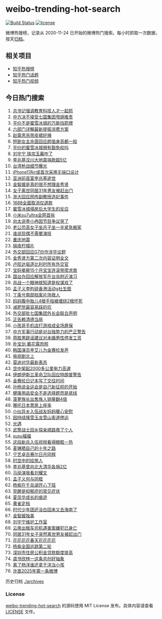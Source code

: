 # weibo-trending-hot-search

[![Build Status](https://github.com/justjavac/weibo-trending-hot-search/workflows/ci/badge.svg?branch=master)](https://github.com/justjavac/weibo-trending-hot-search/actions)
[![license](https://img.shields.io/github/license/justjavac/weibo-trending-hot-search)](https://github.com/justjavac/weibo-trending-hot-search/blob/master/LICENSE)

微博热搜榜，记录从 2020-11-24 日开始的微博热门搜索。每小时抓取一次数据，按天[归档](./archives)。

## 相关项目

- [知乎热搜榜](https://github.com/justjavac/zhihu-trending-top-search)
- [知乎热门话题](https://github.com/justjavac/zhihu-trending-hot-questions)
- [知乎热门视频](https://github.com/justjavac/zhihu-trending-hot-video)

## 今日热门搜索

<!-- BEGIN -->
<!-- 最后更新时间 Tue Mar 18 2025 05:18:32 GMT+0800 (China Standard Time) -->

1. [总书记强调教育科技人才一起抓](https://s.weibo.com//weibo?q=%23%E6%80%BB%E4%B9%A6%E8%AE%B0%E5%BC%BA%E8%B0%83%E6%95%99%E8%82%B2%E7%A7%91%E6%8A%80%E4%BA%BA%E6%89%8D%E4%B8%80%E8%B5%B7%E6%8A%93%23&Refer=new_time)
1. [中方决不接受七国集团甩锅推责](https://s.weibo.com//weibo?q=%23%E4%B8%AD%E6%96%B9%E5%86%B3%E4%B8%8D%E6%8E%A5%E5%8F%97%E4%B8%83%E5%9B%BD%E9%9B%86%E5%9B%A2%E7%94%A9%E9%94%85%E6%8E%A8%E8%B4%A3%23&t=31&band_rank=19&Refer=top)
1. [平价不是蜜雪冰城的万能挡箭牌](https://s.weibo.com//weibo?q=%23%E5%B9%B3%E4%BB%B7%E4%B8%8D%E6%98%AF%E8%9C%9C%E9%9B%AA%E5%86%B0%E5%9F%8E%E7%9A%84%E4%B8%87%E8%83%BD%E6%8C%A1%E7%AE%AD%E7%89%8C%23&t=31&band_rank=2&Refer=top)
1. [六部门详解最新提振消费方案](https://s.weibo.com//weibo?q=%23%E5%85%AD%E9%83%A8%E9%97%A8%E8%AF%A6%E8%A7%A3%E6%9C%80%E6%96%B0%E6%8F%90%E6%8C%AF%E6%B6%88%E8%B4%B9%E6%96%B9%E6%A1%88%23&t=31&band_rank=3&Refer=top)
1. [赵露思吊带皮裙好辣](https://s.weibo.com//weibo?q=%23%E8%B5%B5%E9%9C%B2%E6%80%9D%E5%90%8A%E5%B8%A6%E7%9A%AE%E8%A3%99%E5%A5%BD%E8%BE%A3%23&t=31&band_rank=15&Refer=top)
1. [短剧女主余茵回应颜值身高都一般](https://s.weibo.com//weibo?q=%23%E7%9F%AD%E5%89%A7%E5%A5%B3%E4%B8%BB%E4%BD%99%E8%8C%B5%E5%9B%9E%E5%BA%94%E9%A2%9C%E5%80%BC%E8%BA%AB%E9%AB%98%E9%83%BD%E4%B8%80%E8%88%AC%23&t=31&band_rank=4&Refer=top)
1. [平价的蜜雪冰城拥有豁免权吗](https://s.weibo.com//weibo?q=%23%E5%B9%B3%E4%BB%B7%E7%9A%84%E8%9C%9C%E9%9B%AA%E5%86%B0%E5%9F%8E%E6%8B%A5%E6%9C%89%E8%B1%81%E5%85%8D%E6%9D%83%E5%90%97%23&t=31&band_rank=12&Refer=top)
1. [刘宇宁 珠帘玉幕咋了](https://s.weibo.com//weibo?q=%E5%88%98%E5%AE%87%E5%AE%81%20%E7%8F%A0%E5%B8%98%E7%8E%89%E5%B9%95%E5%92%8B%E4%BA%86&t=31&band_rank=1&Refer=top)
1. [李兆基汶川大地震捐款超5亿](https://s.weibo.com//weibo?q=%23%E6%9D%8E%E5%85%86%E5%9F%BA%E6%B1%B6%E5%B7%9D%E5%A4%A7%E5%9C%B0%E9%9C%87%E6%8D%90%E6%AC%BE%E8%B6%855%E4%BA%BF%23&t=31&band_rank=10&Refer=top)
1. [台湾枪战细节曝光](https://s.weibo.com//weibo?q=%23%E5%8F%B0%E6%B9%BE%E6%9E%AA%E6%88%98%E7%BB%86%E8%8A%82%E6%9B%9D%E5%85%89%23&t=31&band_rank=32&Refer=top)
1. [iPhone17Air或首次采用无端口设计](https://s.weibo.com//weibo?q=%23iPhone17Air%E6%88%96%E9%A6%96%E6%AC%A1%E9%87%87%E7%94%A8%E6%97%A0%E7%AB%AF%E5%8F%A3%E8%AE%BE%E8%AE%A1%23&t=31&band_rank=14&Refer=top)
1. [亚洲前首富李兆基逝世](https://s.weibo.com//weibo?q=%23%E4%BA%9A%E6%B4%B2%E5%89%8D%E9%A6%96%E5%AF%8C%E6%9D%8E%E5%85%86%E5%9F%BA%E9%80%9D%E4%B8%96%23&t=31&band_rank=7&Refer=top)
1. [金智媛是真的很不想理金秀贤](https://s.weibo.com//weibo?q=%23%E9%87%91%E6%99%BA%E5%AA%9B%E6%98%AF%E7%9C%9F%E7%9A%84%E5%BE%88%E4%B8%8D%E6%83%B3%E7%90%86%E9%87%91%E7%A7%80%E8%B4%A4%23&t=31&band_rank=11&Refer=top)
1. [女子离世同居31年男友被赶出门](https://s.weibo.com//weibo?q=%23%E5%A5%B3%E5%AD%90%E7%A6%BB%E4%B8%96%E5%90%8C%E5%B1%8531%E5%B9%B4%E7%94%B7%E5%8F%8B%E8%A2%AB%E8%B5%B6%E5%87%BA%E9%97%A8%23&t=31&band_rank=13&Refer=top)
1. [浙大回应网传副教授选妃事件](https://s.weibo.com//weibo?q=%23%E6%B5%99%E5%A4%A7%E5%9B%9E%E5%BA%94%E7%BD%91%E4%BC%A0%E5%89%AF%E6%95%99%E6%8E%88%E9%80%89%E5%A6%83%E4%BA%8B%E4%BB%B6%23&t=31&band_rank=27&Refer=top)
1. [1688全面取消仅退款](https://s.weibo.com//weibo?q=%231688%E5%85%A8%E9%9D%A2%E5%8F%96%E6%B6%88%E4%BB%85%E9%80%80%E6%AC%BE%23&t=31&band_rank=6&Refer=top)
1. [蜜雪冰城塌房后大学生的反应](https://s.weibo.com//weibo?q=%E8%9C%9C%E9%9B%AA%E5%86%B0%E5%9F%8E%E5%A1%8C%E6%88%BF%E5%90%8E%E5%A4%A7%E5%AD%A6%E7%94%9F%E7%9A%84%E5%8F%8D%E5%BA%94&t=31&band_rank=5&Refer=top)
1. [小米su7ultra全网首拆](https://s.weibo.com//weibo?q=%23%E5%B0%8F%E7%B1%B3su7ultra%E5%85%A8%E7%BD%91%E9%A6%96%E6%8B%86%23&t=31&band_rank=20&Refer=top)
1. [向太说李小冉因节目争议哭了](https://s.weibo.com//weibo?q=%23%E5%90%91%E5%A4%AA%E8%AF%B4%E6%9D%8E%E5%B0%8F%E5%86%89%E5%9B%A0%E8%8A%82%E7%9B%AE%E4%BA%89%E8%AE%AE%E5%93%AD%E4%BA%86%23&t=31&band_rank=19&Refer=top)
1. [老公恐高女子坐月子坐一半紧急搬家](https://s.weibo.com//weibo?q=%23%E8%80%81%E5%85%AC%E6%81%90%E9%AB%98%E5%A5%B3%E5%AD%90%E5%9D%90%E6%9C%88%E5%AD%90%E5%9D%90%E4%B8%80%E5%8D%8A%E7%B4%A7%E6%80%A5%E6%90%AC%E5%AE%B6%23&t=31&band_rank=28&Refer=top)
1. [谁说现偶不需要演技](https://s.weibo.com//weibo?q=%E8%B0%81%E8%AF%B4%E7%8E%B0%E5%81%B6%E4%B8%8D%E9%9C%80%E8%A6%81%E6%BC%94%E6%8A%80&t=31&band_rank=8&Refer=top)
1. [重庆地震](https://s.weibo.com//weibo?q=%E9%87%8D%E5%BA%86%E5%9C%B0%E9%9C%87&t=31&band_rank=20&Refer=top)
1. [隔夜柠檬片](https://s.weibo.com//weibo?q=%E9%9A%94%E5%A4%9C%E6%9F%A0%E6%AA%AC%E7%89%87&t=31&band_rank=15&Refer=top)
1. [外交部回应G7炒作涉华议题](https://s.weibo.com//weibo?q=%23%E5%A4%96%E4%BA%A4%E9%83%A8%E5%9B%9E%E5%BA%94G7%E7%82%92%E4%BD%9C%E6%B6%89%E5%8D%8E%E8%AE%AE%E9%A2%98%23&t=31&band_rank=10&Refer=top)
1. [金秀贤方第二次内容证明全文](https://s.weibo.com//weibo?q=%23%E9%87%91%E7%A7%80%E8%B4%A4%E6%96%B9%E7%AC%AC%E4%BA%8C%E6%AC%A1%E5%86%85%E5%AE%B9%E8%AF%81%E6%98%8E%E5%85%A8%E6%96%87%23&t=31&band_rank=16&Refer=top)
1. [卢旺达驱逐比利时所有外交官](https://s.weibo.com//weibo?q=%23%E5%8D%A2%E6%97%BA%E8%BE%BE%E9%A9%B1%E9%80%90%E6%AF%94%E5%88%A9%E6%97%B6%E6%89%80%E6%9C%89%E5%A4%96%E4%BA%A4%E5%AE%98%23&t=31&band_rank=50&Refer=top)
1. [宝妈晕厥15个月宝宝连滚带爬求救](https://s.weibo.com//weibo?q=%23%E5%AE%9D%E5%A6%88%E6%99%95%E5%8E%A515%E4%B8%AA%E6%9C%88%E5%AE%9D%E5%AE%9D%E8%BF%9E%E6%BB%9A%E5%B8%A6%E7%88%AC%E6%B1%82%E6%95%91%23&t=31&band_rank=39&Refer=top)
1. [国台办回应解放军在台岛附近演习](https://s.weibo.com//weibo?q=%23%E5%9B%BD%E5%8F%B0%E5%8A%9E%E5%9B%9E%E5%BA%94%E8%A7%A3%E6%94%BE%E5%86%9B%E5%9C%A8%E5%8F%B0%E5%B2%9B%E9%99%84%E8%BF%91%E6%BC%94%E4%B9%A0%23&t=31&band_rank=31&Refer=top)
1. [肖战一个眼神就知道是权谋戏了](https://s.weibo.com//weibo?q=%23%E8%82%96%E6%88%98%E4%B8%80%E4%B8%AA%E7%9C%BC%E7%A5%9E%E5%B0%B1%E7%9F%A5%E9%81%93%E6%98%AF%E6%9D%83%E8%B0%8B%E6%88%8F%E4%BA%86%23&t=31&band_rank=36&Refer=top)
1. [孟子义李昀锐香港活动g社生图](https://s.weibo.com//weibo?q=%23%E5%AD%9F%E5%AD%90%E4%B9%89%E6%9D%8E%E6%98%80%E9%94%90%E9%A6%99%E6%B8%AF%E6%B4%BB%E5%8A%A8g%E7%A4%BE%E7%94%9F%E5%9B%BE%23&t=31&band_rank=9&Refer=top)
1. [丁禹兮南部档案片场救人](https://s.weibo.com//weibo?q=%23%E4%B8%81%E7%A6%B9%E5%85%AE%E5%8D%97%E9%83%A8%E6%A1%A3%E6%A1%88%E7%89%87%E5%9C%BA%E6%95%91%E4%BA%BA%23&t=31&band_rank=21&Refer=top)
1. [妈妈腹中胎儿4根手指被缠绕2根坏死](https://s.weibo.com//weibo?q=%23%E5%A6%88%E5%A6%88%E8%85%B9%E4%B8%AD%E8%83%8E%E5%84%BF4%E6%A0%B9%E6%89%8B%E6%8C%87%E8%A2%AB%E7%BC%A0%E7%BB%952%E6%A0%B9%E5%9D%8F%E6%AD%BB%23&t=31&band_rank=22&Refer=top)
1. [减肥党最容易踩的坑](https://s.weibo.com//weibo?q=%23%E5%87%8F%E8%82%A5%E5%85%9A%E6%9C%80%E5%AE%B9%E6%98%93%E8%B8%A9%E7%9A%84%E5%9D%91%23&t=31&band_rank=47&Refer=top)
1. [外交部批七国集团外长会联合声明](https://s.weibo.com//weibo?q=%23%E5%A4%96%E4%BA%A4%E9%83%A8%E6%89%B9%E4%B8%83%E5%9B%BD%E9%9B%86%E5%9B%A2%E5%A4%96%E9%95%BF%E4%BC%9A%E8%81%94%E5%90%88%E5%A3%B0%E6%98%8E%23&t=31&band_rank=17&Refer=top)
1. [正告赖清德当局](https://s.weibo.com//weibo?q=%23%E6%AD%A3%E5%91%8A%E8%B5%96%E6%B8%85%E5%BE%B7%E5%BD%93%E5%B1%80%23&t=31&band_rank=37&Refer=top)
1. [小孩哥手机店打游戏成全场屏保](https://s.weibo.com//weibo?q=%23%E5%B0%8F%E5%AD%A9%E5%93%A5%E6%89%8B%E6%9C%BA%E5%BA%97%E6%89%93%E6%B8%B8%E6%88%8F%E6%88%90%E5%85%A8%E5%9C%BA%E5%B1%8F%E4%BF%9D%23&t=31&band_rank=48&Refer=top)
1. [中方军事行动是对台独势力的严正警告](https://s.weibo.com//weibo?q=%23%E4%B8%AD%E6%96%B9%E5%86%9B%E4%BA%8B%E8%A1%8C%E5%8A%A8%E6%98%AF%E5%AF%B9%E5%8F%B0%E7%8B%AC%E5%8A%BF%E5%8A%9B%E7%9A%84%E4%B8%A5%E6%AD%A3%E8%AD%A6%E5%91%8A%23&t=31&band_rank=45&Refer=top)
1. [蒋胜男辟谣建议对未婚男性停发工资](https://s.weibo.com//weibo?q=%23%E8%92%8B%E8%83%9C%E7%94%B7%E8%BE%9F%E8%B0%A3%E5%BB%BA%E8%AE%AE%E5%AF%B9%E6%9C%AA%E5%A9%9A%E7%94%B7%E6%80%A7%E5%81%9C%E5%8F%91%E5%B7%A5%E8%B5%84%23&t=31&band_rank=35&Refer=top)
1. [朴宝剑 戴花露肉照](https://s.weibo.com//weibo?q=%E6%9C%B4%E5%AE%9D%E5%89%91%20%E6%88%B4%E8%8A%B1%E9%9C%B2%E8%82%89%E7%85%A7&t=31&band_rank=25&Refer=top)
1. [韩国演员李艾儿为金赛纶发声](https://s.weibo.com//weibo?q=%23%E9%9F%A9%E5%9B%BD%E6%BC%94%E5%91%98%E6%9D%8E%E8%89%BE%E5%84%BF%E4%B8%BA%E9%87%91%E8%B5%9B%E7%BA%B6%E5%8F%91%E5%A3%B0%23&t=31&band_rank=41&Refer=top)
1. [电视剧北上](https://s.weibo.com//weibo?q=%E7%94%B5%E8%A7%86%E5%89%A7%E5%8C%97%E4%B8%8A&t=31&band_rank=44&Refer=top)
1. [莫迪对华最新表态](https://s.weibo.com//weibo?q=%23%E8%8E%AB%E8%BF%AA%E5%AF%B9%E5%8D%8E%E6%9C%80%E6%96%B0%E8%A1%A8%E6%80%81%23&t=31&band_rank=40&Refer=top)
1. [空中架起2000多公里电力高速](https://s.weibo.com//weibo?q=%23%E7%A9%BA%E4%B8%AD%E6%9E%B6%E8%B5%B72000%E5%A4%9A%E5%85%AC%E9%87%8C%E7%94%B5%E5%8A%9B%E9%AB%98%E9%80%9F%23&t=31&band_rank=48&Refer=top)
1. [伊朗伊斯兰革命卫队回应特朗普警告](https://s.weibo.com//weibo?q=%23%E4%BC%8A%E6%9C%97%E4%BC%8A%E6%96%AF%E5%85%B0%E9%9D%A9%E5%91%BD%E5%8D%AB%E9%98%9F%E5%9B%9E%E5%BA%94%E7%89%B9%E6%9C%97%E6%99%AE%E8%AD%A6%E5%91%8A%23&t=31&band_rank=14&Refer=top)
1. [金赛纶日记本写了交往时间](https://s.weibo.com//weibo?q=%23%E9%87%91%E8%B5%9B%E7%BA%B6%E6%97%A5%E8%AE%B0%E6%9C%AC%E5%86%99%E4%BA%86%E4%BA%A4%E5%BE%80%E6%97%B6%E9%97%B4%23&t=31&band_rank=34&Refer=top)
1. [孙杨说全运会是自己新征程的开始](https://s.weibo.com//weibo?q=%23%E5%AD%99%E6%9D%A8%E8%AF%B4%E5%85%A8%E8%BF%90%E4%BC%9A%E6%98%AF%E8%87%AA%E5%B7%B1%E6%96%B0%E5%BE%81%E7%A8%8B%E7%9A%84%E5%BC%80%E5%A7%8B%23&t=31&band_rank=10&Refer=top)
1. [健康用品安全不是选择题而是底线](https://s.weibo.com//weibo?q=%23%E5%81%A5%E5%BA%B7%E7%94%A8%E5%93%81%E5%AE%89%E5%85%A8%E4%B8%8D%E6%98%AF%E9%80%89%E6%8B%A9%E9%A2%98%E8%80%8C%E6%98%AF%E5%BA%95%E7%BA%BF%23&t=31&band_rank=46&Refer=top)
1. [菠萝族长出售族人销量翻4倍](https://s.weibo.com//weibo?q=%23%E8%8F%A0%E8%90%9D%E6%97%8F%E9%95%BF%E5%87%BA%E5%94%AE%E6%97%8F%E4%BA%BA%E9%94%80%E9%87%8F%E7%BF%BB4%E5%80%8D%23&t=31&band_rank=47&Refer=top)
1. [哪吒日本票房上座率](https://s.weibo.com//weibo?q=%23%E5%93%AA%E5%90%92%E6%97%A5%E6%9C%AC%E7%A5%A8%E6%88%BF%E4%B8%8A%E5%BA%A7%E7%8E%87%23&t=31&band_rank=30&Refer=top)
1. [小伙异乡入伍战友妈妈暖心安慰](https://s.weibo.com//weibo?q=%23%E5%B0%8F%E4%BC%99%E5%BC%82%E4%B9%A1%E5%85%A5%E4%BC%8D%E6%88%98%E5%8F%8B%E5%A6%88%E5%A6%88%E6%9A%96%E5%BF%83%E5%AE%89%E6%85%B0%23&t=31&band_rank=49&Refer=top)
1. [因持续降雪玉龙雪山索道停运](https://s.weibo.com//weibo?q=%23%E5%9B%A0%E6%8C%81%E7%BB%AD%E9%99%8D%E9%9B%AA%E7%8E%89%E9%BE%99%E9%9B%AA%E5%B1%B1%E7%B4%A2%E9%81%93%E5%81%9C%E8%BF%90%23&t=31&band_rank=23&Refer=top)
1. [光遇](https://s.weibo.com//weibo?q=%E5%85%89%E9%81%87&t=31&band_rank=24&Refer=top)
1. [武警战士回乡探亲顺路救了个人](https://s.weibo.com//weibo?q=%23%E6%AD%A6%E8%AD%A6%E6%88%98%E5%A3%AB%E5%9B%9E%E4%B9%A1%E6%8E%A2%E4%BA%B2%E9%A1%BA%E8%B7%AF%E6%95%91%E4%BA%86%E4%B8%AA%E4%BA%BA%23&t=31&band_rank=49&Refer=top)
1. [susu福福](https://s.weibo.com//weibo?q=%23susu%E7%A6%8F%E7%A6%8F%23&t=31&band_rank=36&Refer=top)
1. [这段新兵入伍视频看得眼眶一热](https://s.weibo.com//weibo?q=%23%E8%BF%99%E6%AE%B5%E6%96%B0%E5%85%B5%E5%85%A5%E4%BC%8D%E8%A7%86%E9%A2%91%E7%9C%8B%E5%BE%97%E7%9C%BC%E7%9C%B6%E4%B8%80%E7%83%AD%23&t=31&band_rank=31&Refer=top)
1. [麦琳晒自己的十年之路](https://s.weibo.com//weibo?q=%23%E9%BA%A6%E7%90%B3%E6%99%92%E8%87%AA%E5%B7%B1%E7%9A%84%E5%8D%81%E5%B9%B4%E4%B9%8B%E8%B7%AF%23&t=31&band_rank=39&Refer=top)
1. [宁艺卓吉赛尔日月同辉](https://s.weibo.com//weibo?q=%23%E5%AE%81%E8%89%BA%E5%8D%93%E5%90%89%E8%B5%9B%E5%B0%94%E6%97%A5%E6%9C%88%E5%90%8C%E8%BE%89%23&t=31&band_rank=31&Refer=top)
1. [时空中的绘旅人](https://s.weibo.com//weibo?q=%23%E6%97%B6%E7%A9%BA%E4%B8%AD%E7%9A%84%E7%BB%98%E6%97%85%E4%BA%BA%23&t=31&band_rank=50&Refer=top)
1. [李兆基曾向北大清华各捐2亿](https://s.weibo.com//weibo?q=%23%E6%9D%8E%E5%85%86%E5%9F%BA%E6%9B%BE%E5%90%91%E5%8C%97%E5%A4%A7%E6%B8%85%E5%8D%8E%E5%90%84%E6%8D%902%E4%BA%BF%23&t=31&band_rank=44&Refer=top)
1. [马丽演我看刘耀文](https://s.weibo.com//weibo?q=%E9%A9%AC%E4%B8%BD%E6%BC%94%E6%88%91%E7%9C%8B%E5%88%98%E8%80%80%E6%96%87&t=31&band_rank=23&Refer=top)
1. [孟子义何与同框](https://s.weibo.com//weibo?q=%23%E5%AD%9F%E5%AD%90%E4%B9%89%E4%BD%95%E4%B8%8E%E5%90%8C%E6%A1%86%23&t=31&band_rank=30&Refer=top)
1. [杨紫在千岛湖开心下班](https://s.weibo.com//weibo?q=%23%E6%9D%A8%E7%B4%AB%E5%9C%A8%E5%8D%83%E5%B2%9B%E6%B9%96%E5%BC%80%E5%BF%83%E4%B8%8B%E7%8F%AD%23&t=31&band_rank=33&Refer=top)
1. [早醒是抑郁症的常见症状](https://s.weibo.com//weibo?q=%23%E6%97%A9%E9%86%92%E6%98%AF%E6%8A%91%E9%83%81%E7%97%87%E7%9A%84%E5%B8%B8%E8%A7%81%E7%97%87%E7%8A%B6%23&t=31&band_rank=43&Refer=top)
1. [夏凤华成长的痕迹](https://s.weibo.com//weibo?q=%E5%A4%8F%E5%87%A4%E5%8D%8E%E6%88%90%E9%95%BF%E7%9A%84%E7%97%95%E8%BF%B9&t=31&band_rank=44&Refer=top)
1. [黄雀定档](https://s.weibo.com//weibo?q=%23%E9%BB%84%E9%9B%80%E5%AE%9A%E6%A1%A3%23&t=31&band_rank=29&Refer=top)
1. [时代少年团还没白回来又去海南了](https://s.weibo.com//weibo?q=%E6%97%B6%E4%BB%A3%E5%B0%91%E5%B9%B4%E5%9B%A2%E8%BF%98%E6%B2%A1%E7%99%BD%E5%9B%9E%E6%9D%A5%E5%8F%88%E5%8E%BB%E6%B5%B7%E5%8D%97%E4%BA%86&t=31&band_rank=42&Refer=top)
1. [金智媛独美](https://s.weibo.com//weibo?q=%E9%87%91%E6%99%BA%E5%AA%9B%E7%8B%AC%E7%BE%8E&t=31&band_rank=44&Refer=top)
1. [刘宇宁维护工作室](https://s.weibo.com//weibo?q=%23%E5%88%98%E5%AE%87%E5%AE%81%E7%BB%B4%E6%8A%A4%E5%B7%A5%E4%BD%9C%E5%AE%A4%23&t=31&band_rank=18&Refer=top)
1. [云南出租车司机遇害案嫌犯已身亡](https://s.weibo.com//weibo?q=%23%E4%BA%91%E5%8D%97%E5%87%BA%E7%A7%9F%E8%BD%A6%E5%8F%B8%E6%9C%BA%E9%81%87%E5%AE%B3%E6%A1%88%E5%AB%8C%E7%8A%AF%E5%B7%B2%E8%BA%AB%E4%BA%A1%23&t=31&band_rank=26&Refer=top)
1. [同居31年女子突然离世男友被赶出门](https://s.weibo.com//weibo?q=%23%E5%90%8C%E5%B1%8531%E5%B9%B4%E5%A5%B3%E5%AD%90%E7%AA%81%E7%84%B6%E7%A6%BB%E4%B8%96%E7%94%B7%E5%8F%8B%E8%A2%AB%E8%B5%B6%E5%87%BA%E9%97%A8%23&t=31&band_rank=32&Refer=top)
1. [花花花花春天花花花花](https://s.weibo.com//weibo?q=%23%E8%8A%B1%E8%8A%B1%E8%8A%B1%E8%8A%B1%E6%98%A5%E5%A4%A9%E8%8A%B1%E8%8A%B1%E8%8A%B1%E8%8A%B1%23&t=31&band_rank=37&Refer=top)
1. [杨紫全国巡跳第二轮](https://s.weibo.com//weibo?q=%23%E6%9D%A8%E7%B4%AB%E5%85%A8%E5%9B%BD%E5%B7%A1%E8%B7%B3%E7%AC%AC%E4%BA%8C%E8%BD%AE%23&t=31&band_rank=38&Refer=top)
1. [深圳市住房公积金贷款额度提高](https://s.weibo.com//weibo?q=%23%E6%B7%B1%E5%9C%B3%E5%B8%82%E4%BD%8F%E6%88%BF%E5%85%AC%E7%A7%AF%E9%87%91%E8%B4%B7%E6%AC%BE%E9%A2%9D%E5%BA%A6%E6%8F%90%E9%AB%98%23&t=31&band_rank=40&Refer=top)
1. [虞书欣林一这条共创好抽象](https://s.weibo.com//weibo?q=%E8%99%9E%E4%B9%A6%E6%AC%A3%E6%9E%97%E4%B8%80%E8%BF%99%E6%9D%A1%E5%85%B1%E5%88%9B%E5%A5%BD%E6%8A%BD%E8%B1%A1&t=31&band_rank=46&Refer=top)
1. [离了杨洋谁还拿于洋当小孩](https://s.weibo.com//weibo?q=%E7%A6%BB%E4%BA%86%E6%9D%A8%E6%B4%8B%E8%B0%81%E8%BF%98%E6%8B%BF%E4%BA%8E%E6%B4%8B%E5%BD%93%E5%B0%8F%E5%AD%A9&t=31&band_rank=49&Refer=top)
1. [许嵩2025年第一条微博](https://s.weibo.com//weibo?q=%E8%AE%B8%E5%B5%A92025%E5%B9%B4%E7%AC%AC%E4%B8%80%E6%9D%A1%E5%BE%AE%E5%8D%9A&t=31&band_rank=50&Refer=top)

<!-- END -->

历史归档 [./archives](./archives)

### License

[weibo-trending-hot-search](https://github.com/justjavac/weibo-trending-hot-search) 的源码使用 MIT License
发布。具体内容请查看 [LICENSE](./LICENSE) 文件。
